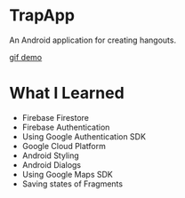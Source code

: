 # TrapApp

An Android application for creating hangouts.

[gif demo](https://i.imgflip.com/40xgke.gif)

# What I Learned

* Firebase Firestore
* Firebase Authentication
* Using Google Authentication SDK
* Google Cloud Platform
* Android Styling
* Android Dialogs
* Using Google Maps SDK
* Saving states of Fragments
